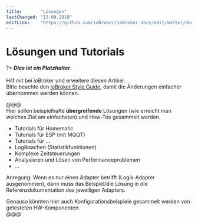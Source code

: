 ```yaml
---
title:       "Lösungen"
lastChanged: "13.09.2018"
editLink:    "https://github.com/ioBroker/ioBroker.docs/edit/master/docs/lib/README.md"
---
```


# Lösungen und Tutorials

?> ***Dies ist ein Platzhalter***.
   <br><br>
   Hilf mit bei ioBroker und erweitere diesen Artikel.    
   Bitte beachte den [ioBroker Style Guide](community/styleguidedoc), 
   damit die Änderungen einfacher übernommen werden können.

@@@  
Hier sollen beispielhafte **übergreifende** Lösungen (wie erreicht man welches
Ziel am einfachsten) und How-Tos gesammelt werden.

* Tutorials für Homematic
* Tutorials für ESP (mit MQQT)
* Tutorials für ...
* Logiksachen (Statistikfunktionen)
* Komplexe Zeitsteuerungen
* Analysieren und Lösen von Performanceproblemen
* ...

Anregung:
Wenn es nur einen Adapter betrifft (Logik-Adapter ausgenommen), dann muss
das Beispiel/die Lösung in die Referenzdokumentation des jeweiligen Adapters.

Genauso könnten hier auch Konfigurationsbeispiele gesammelt werden von
getesteten HW-Komponenten.   
@@@
